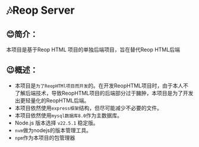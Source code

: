 # 🎶Reop Server
## 😊简介：
本项目是基于Reop HTML 项目的单独后端项目，旨在替代Reop HTML后端
## 😉概述：
 - 本项目是`为了ReopHTMl项目而开发`的。在开发ReopHTML项目时，由于本人不了解后端技术，导致ReopHTML项目的后端部分过于臃肿，本项目是为了开发出更轻量化的ReopHTML后端。
 - 本项目依然使用`express框架`结构，但尽可能减少不必要的文件。
 - 本项目依然使用`mysql数据库8.0`作为主数据库。
 - Node.js 版本选择 `v22.5.1` 稳定版。
 - `nvm`做为nodejs的版本管理工具。
 - `npm`作为本项目的包管理器